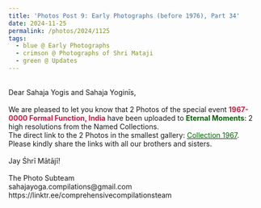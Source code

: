 ```yaml
---
title: 'Photos Post 9: Early Photographs (before 1976), Part 34'
date: 2024-11-25
permalink: /photos/2024/1125
tags:
  - blue @ Early Photographs
  - crimson @ Photographs of Shri Mataji
  - green @ Updates
---
```


<p>
<br>
Dear Sahaja Yogis and Sahaja Yoginīs,<br>
<br>
We are pleased to let you know that 2 Photos of the special event <font color="Crimson"><b>1967-0000 Formal Function, India</b></font> have been uploaded to <font color="DarkGreen"><b>Eternal Moments</b></font>: 2 high resolutions from the Named Collections.<br>
The direct link to the 2 Photos in the smallest gallery: <a href="https://eternalmoments.smugmug.com/Collections/Yogi-Mahajan-Collection/1967"><font color="DarkGreen">Collection 1967</font></a>.<br>
Please kindly share the links with all our brothers and sisters.<br>
<br>
Jay Śhrī Mātājī!<br>
<br>
The Photo Subteam<br>
sahajayoga.compilations@gmail.com<br>
https://linktr.ee/comprehensivecompilationsteam
</p>
